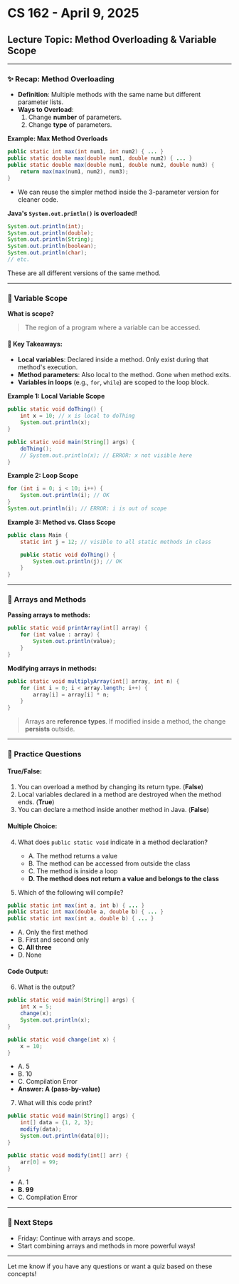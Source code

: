 # CS 162 - April 9, 2025

## Lecture Topic: Method Overloading & Variable Scope

---

### ✨ Recap: Method Overloading
- **Definition**: Multiple methods with the same name but different parameter lists.
- **Ways to Overload**:
    1. Change **number** of parameters.
    2. Change **type** of parameters.

**Example: Max Method Overloads**
```java
public static int max(int num1, int num2) { ... }
public static double max(double num1, double num2) { ... }
public static double max(double num1, double num2, double num3) {
    return max(max(num1, num2), num3);
}
```

- We can reuse the simpler method inside the 3-parameter version for cleaner code.

**Java's `System.out.println()` is overloaded!**
```java
System.out.println(int);
System.out.println(double);
System.out.println(String);
System.out.println(boolean);
System.out.println(char);
// etc.
```
These are all different versions of the same method.

---

### 🔎 Variable Scope

**What is scope?**
> The region of a program where a variable can be accessed.

#### 📝 Key Takeaways:
- **Local variables**: Declared inside a method. Only exist during that method's execution.
- **Method parameters**: Also local to the method. Gone when method exits.
- **Variables in loops** (e.g., `for`, `while`) are scoped to the loop block.

**Example 1: Local Variable Scope**
```java
public static void doThing() {
    int x = 10; // x is local to doThing
    System.out.println(x);
}

public static void main(String[] args) {
    doThing();
    // System.out.println(x); // ERROR: x not visible here
}
```

**Example 2: Loop Scope**
```java
for (int i = 0; i < 10; i++) {
    System.out.println(i); // OK
}
System.out.println(i); // ERROR: i is out of scope
```

**Example 3: Method vs. Class Scope**
```java
public class Main {
    static int j = 12; // visible to all static methods in class

    public static void doThing() {
        System.out.println(j); // OK
    }
}
```

---

### 🔢 Arrays and Methods

**Passing arrays to methods:**
```java
public static void printArray(int[] array) {
    for (int value : array) {
        System.out.println(value);
    }
}
```

**Modifying arrays in methods:**
```java
public static void multiplyArray(int[] array, int n) {
    for (int i = 0; i < array.length; i++) {
        array[i] = array[i] * n;
    }
}
```
> Arrays are **reference types**. If modified inside a method, the change **persists** outside.

---

### 🎯 Practice Questions

#### True/False:
1. You can overload a method by changing its return type. (**False**)
2. Local variables declared in a method are destroyed when the method ends. (**True**)
3. You can declare a method inside another method in Java. (**False**)

#### Multiple Choice:
4. What does `public static void` indicate in a method declaration?
    - A. The method returns a value
    - B. The method can be accessed from outside the class
    - C. The method is inside a loop
    - **D. The method does not return a value and belongs to the class**

5. Which of the following will compile?
```java
public static int max(int a, int b) { ... }
public static int max(double a, double b) { ... }
public static int max(int a, double b) { ... }
```
- A. Only the first method
- B. First and second only
- **C. All three**
- D. None

#### Code Output:
6. What is the output?
```java
public static void main(String[] args) {
    int x = 5;
    change(x);
    System.out.println(x);
}

public static void change(int x) {
    x = 10;
}
```
- A. 5
- B. 10
- C. Compilation Error
- **Answer: A (pass-by-value)**

7. What will this code print?
```java
public static void main(String[] args) {
    int[] data = {1, 2, 3};
    modify(data);
    System.out.println(data[0]);
}

public static void modify(int[] arr) {
    arr[0] = 99;
}
```
- A. 1
- **B. 99**
- C. Compilation Error

---

### 📅 Next Steps
- Friday: Continue with arrays and scope.
- Start combining arrays and methods in more powerful ways!

---

Let me know if you have any questions or want a quiz based on these concepts!

